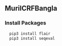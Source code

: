 ## MurilCRFBangla
### Install Packages

```python
  pip3 install flair
  pip3 install seqeval
```
 
